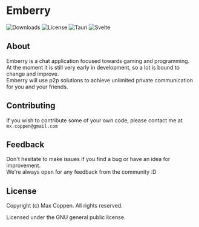 # Emberry

![Downloads](https://img.shields.io/github/downloads/mxcop/emberry/total?label=Downloads&style=flat-square)
![License](https://img.shields.io/github/license/mxcop/emberry?label=License&style=flat-square)
![Tauri](https://img.shields.io/github/package-json/dependency-version/mxcop/emberry/dev/@tauri-apps/cli?color=%2323b2c3&label=Tauri&logo=target&logoColor=%23fec430&style=flat-square)
![Svelte](https://img.shields.io/github/package-json/dependency-version/mxcop/emberry/dev/svelte?color=orange&label=Svelte&logo=svelte&logoColor=orange&style=flat-square)

## About
Emberry is a chat application focused towards gaming and programming.<br>
At the moment it is still very early in development, so a lot is bound to change and improve.<br>
Emberry will use p2p solutions to achieve unlimited private communication for you and your friends.

## Contributing
If you wish to contribute some of your own code, please contact me at ``mx.coppen@gmail.com``

## Feedback
Don't hesitate to make issues if you find a bug or have an idea for improvement.<br>
We're always open for any feedback from the community :D

## License
Copyright (c) Max Coppen. All rights reserved.

Licensed under the GNU general public license.
